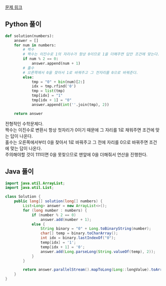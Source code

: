 [문제 링크](https://programmers.co.kr/learn/courses/30/lessons/77885)


## Python 풀이
```python
def solution(numbers):
    answer = []
    for num in numbers:
        # 짝수
        # 짝수는 이진수로 1의 자리수가 항상 0이므로 1을 더해주면 답안 조건에 맞는다.
        if num % 2 == 0:
            answer.append(num + 1)
        # 홀수
        # 오른쪽에서 0을 찾아서 1로 바꿔주고 그 전자리를 0으로 바꿔준다.
        else:
            tmp = "0" + bin(num)[2:]
            idx = tmp.rfind('0')
            tmp = list(tmp)
            tmp[idx] = "1"
            tmp[idx + 1] = "0"
            answer.append(int(''.join(tmp), 2))

    return answer
```
전형적인 수학문제다.  
짝수는 이진수로 변환시 항상 첫자리가 0이기 때문에 그 자리를 1로 채워주면 조건에 맞는 답이 나온다.  
홀수는 오른쪽에서부터 0을 찾아서 1로 바꿔주고 그 전에 자리를 0으로 바꿔주면 조건에 맞는 답이 나온다.  
주의해야할 것이 111이면 0을 못찾으므로 맨앞에 0을 더해줘서 연산을 진행한다.  

## Java 풀이
```java
import java.util.ArrayList;
import java.util.List;

class Solution {
    public long[] solution(long[] numbers) {
        List<Long> answer = new ArrayList<>();
        for (long number : numbers) {
            if (number % 2 == 0)
                answer.add(number + 1);
            else {
                String binary = "0" + Long.toBinaryString(number);
                char[] temp = binary.toCharArray();
                int idx = binary.lastIndexOf("0");
                temp[idx] = '1';
                temp[idx + 1] = '0';
                answer.add(Long.parseLong(String.valueOf(temp), 2));
            }
        }

        return answer.parallelStream().mapToLong(Long::longValue).toArray();
    }
}
```
